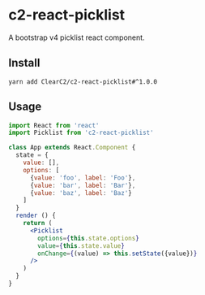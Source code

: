 # c2-react-picklist

A bootstrap v4 picklist react component.

## Install
```
yarn add ClearC2/c2-react-picklist#^1.0.0
```

## Usage


```jsx
import React from 'react'
import Picklist from 'c2-react-picklist'

class App extends React.Component {
  state = {
    value: [],
    options: [
      {value: 'foo', label: 'Foo'},
      {value: 'bar', label: 'Bar'},
      {value: 'baz', label: 'Baz'}
    ]
  }
  render () {
    return (
      <Picklist
        options={this.state.options}
        value={this.state.value}
        onChange={(value) => this.setState({value})}
      />
    )
  }
}
```
